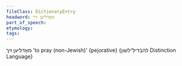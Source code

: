 ```yaml
---
fileClass: DictionaryEntry
headword: מאָדליען זיך
part_of_speech: 
etymology: 
tags: 
---
```

מאָדליען זיך
'to pray (non-Jewish)'
{pejorative}
{להבֿדיל־לשון Distinction Language}
